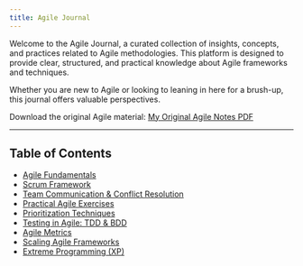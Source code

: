 ```yaml
---
title: Agile Journal
---
```


Welcome to the Agile Journal, a curated collection of insights, concepts, and practices related to Agile methodologies. This platform is designed to provide clear, structured, and practical knowledge about Agile frameworks and techniques.

Whether you are new to Agile or looking to  leaning in  here for a brush-up, this journal offers valuable perspectives.

Download the original Agile material: [My Original Agile Notes PDF](MyAgileAndPMClassNotes_compressed.pdf)

---

## Table of Contents

- [Agile Fundamentals](agile-fundamentals.md)
- [Scrum Framework](scrum-framework.md)
- [Team Communication & Conflict Resolution](conflict-resolution.md)
- [Practical Agile Exercises](practical-exercises.md)
- [Prioritization Techniques](prioritization-techniques.md)
- [Testing in Agile: TDD & BDD](agile-testing.md)
- [Agile Metrics](agile-metrics.md)
- [Scaling Agile Frameworks](scaling-agile.md)
- [Extreme Programming (XP)](extreme-programming.md)
